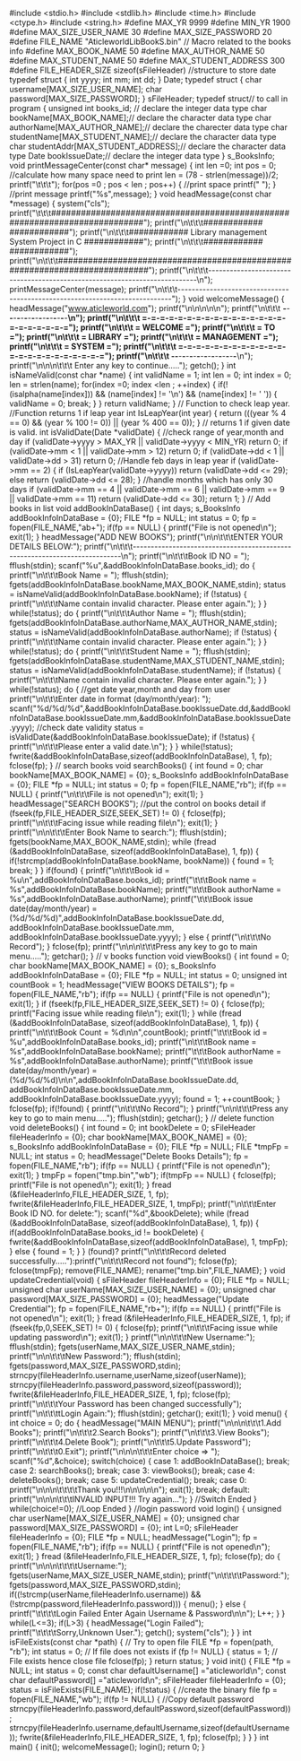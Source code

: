 #include <stdio.h>
#include <stdlib.h>
#include <time.h>
#include <ctype.h>
#include <string.h>
#define MAX_YR  9999
#define MIN_YR  1900
#define MAX_SIZE_USER_NAME 30
#define MAX_SIZE_PASSWORD  20
#define FILE_NAME  "AticleworldLibBookS.bin"
// Macro related to the books info
#define MAX_BOOK_NAME   50
#define MAX_AUTHOR_NAME 50
#define MAX_STUDENT_NAME 50
#define MAX_STUDENT_ADDRESS 300
#define FILE_HEADER_SIZE  sizeof(sFileHeader)
//structure to store date
typedef struct
{
    int yyyy;
    int mm;
    int dd;
} Date;
typedef struct
{
    char username[MAX_SIZE_USER_NAME];
    char password[MAX_SIZE_PASSWORD];
} sFileHeader;
typedef struct// to call in program
{
    unsigned int books_id; // declare the integer data type
    char bookName[MAX_BOOK_NAME];// declare the character data type
    char authorName[MAX_AUTHOR_NAME];// declare the charecter data type
    char studentName[MAX_STUDENT_NAME];// declare the character data type
    char studentAddr[MAX_STUDENT_ADDRESS];// declare the character data type
    Date bookIssueDate;// declare the integer data type
} s_BooksInfo;
void printMessageCenter(const char* message)
{
    int len =0;
    int pos = 0;
    //calculate how many space need to print
    len = (78 - strlen(message))/2;
    printf("\t\t\t");
    for(pos =0 ; pos < len ; pos++)
    {
        //print space
        printf(" ");
    }
    //print message
    printf("%s",message);
}
void headMessage(const char *message)
{
    system("cls");
    printf("\t\t\t###########################################################################");
    printf("\n\t\t\t############                                                   ############");
    printf("\n\t\t\t############      Library management System Project in C       ############");
    printf("\n\t\t\t############                                                   ############");
    printf("\n\t\t\t###########################################################################");
    printf("\n\t\t\t---------------------------------------------------------------------------\n");
    printMessageCenter(message);
    printf("\n\t\t\t----------------------------------------------------------------------------");
}
void welcomeMessage()
{
    headMessage("www.aticleworld.com");
    printf("\n\n\n\n\n");
    printf("\n\t\t\t  **-**-**-**-**-**-**-**-**-**-**-**-**-**-**-**-**-**-**\n");
    printf("\n\t\t\t        =-=-=-=-=-=-=-=-=-=-=-=-=-=-=-=-=-=-=-=-=-=-=");
    printf("\n\t\t\t        =                 WELCOME                   =");
    printf("\n\t\t\t        =                   TO                      =");
    printf("\n\t\t\t        =                 LIBRARY                   =");
    printf("\n\t\t\t        =               MANAGEMENT                  =");
    printf("\n\t\t\t        =                 SYSTEM                    =");
    printf("\n\t\t\t        =-=-=-=-=-=-=-=-=-=-=-=-=-=-=-=-=-=-=-=-=-=-=");
    printf("\n\t\t\t  **-**-**-**-**-**-**-**-**-**-**-**-**-**-**-**-**-**-**\n");
    printf("\n\n\n\t\t\t Enter any key to continue.....");
    getch();
}
int isNameValid(const char *name)
{
    int validName = 1;
    int len = 0;
    int index = 0;
    len = strlen(name);
    for(index =0; index <len ; ++index)
    {
        if(!(isalpha(name[index])) && (name[index] != '\n') && (name[index] != ' '))
        {
            validName = 0;
            break;
        }
    }
    return validName;
}
// Function to check leap year.
//Function returns 1 if leap year
int  IsLeapYear(int year)
{
    return (((year % 4 == 0) &&
             (year % 100 != 0)) ||
            (year % 400 == 0));
}
// returns 1 if given date is valid.
int isValidDate(Date *validDate)
{
    //check range of year,month and day
    if (validDate->yyyy > MAX_YR ||
            validDate->yyyy < MIN_YR)
        return 0;
    if (validDate->mm < 1 || validDate->mm > 12)
        return 0;
    if (validDate->dd < 1 || validDate->dd > 31)
        return 0;
    //Handle feb days in leap year
    if (validDate->mm == 2)
    {
        if (IsLeapYear(validDate->yyyy))
            return (validDate->dd <= 29);
        else
            return (validDate->dd <= 28);
    }
    //handle months which has only 30 days
    if (validDate->mm == 4 || validDate->mm == 6 ||
            validDate->mm == 9 || validDate->mm == 11)
        return (validDate->dd <= 30);
    return 1;
}
// Add books in list
void addBookInDataBase()
{
    int days;
    s_BooksInfo addBookInfoInDataBase = {0};
    FILE *fp = NULL;
    int status = 0;
    fp = fopen(FILE_NAME,"ab+");
    if(fp == NULL)
    {
        printf("File is not opened\n");
        exit(1);
    }
    headMessage("ADD NEW BOOKS");
    printf("\n\n\t\t\tENTER YOUR DETAILS BELOW:");
    printf("\n\t\t\t---------------------------------------------------------------------------\n");
    printf("\n\t\t\tBook ID NO  = ");
    fflush(stdin);
    scanf("%u",&addBookInfoInDataBase.books_id);
    do
    {
        printf("\n\t\t\tBook Name  = ");
        fflush(stdin);
        fgets(addBookInfoInDataBase.bookName,MAX_BOOK_NAME,stdin);
        status = isNameValid(addBookInfoInDataBase.bookName);
        if (!status)
        {
            printf("\n\t\t\tName contain invalid character. Please enter again.");
        }
    }
    while(!status);
    do
    {
        printf("\n\t\t\tAuthor Name  = ");
        fflush(stdin);
        fgets(addBookInfoInDataBase.authorName,MAX_AUTHOR_NAME,stdin);
        status = isNameValid(addBookInfoInDataBase.authorName);
        if (!status)
        {
            printf("\n\t\t\tName contain invalid character. Please enter again.");
        }
    }
    while(!status);
    do
    {
        printf("\n\t\t\tStudent Name  = ");
        fflush(stdin);
        fgets(addBookInfoInDataBase.studentName,MAX_STUDENT_NAME,stdin);
        status = isNameValid(addBookInfoInDataBase.studentName);
        if (!status)
        {
            printf("\n\t\t\tName contain invalid character. Please enter again.");
        }
    }
    while(!status);
    do
    {
        //get date year,month and day from user
        printf("\n\t\t\tEnter date in format (day/month/year): ");
        scanf("%d/%d/%d",&addBookInfoInDataBase.bookIssueDate.dd,&addBookInfoInDataBase.bookIssueDate.mm,&addBookInfoInDataBase.bookIssueDate.yyyy);
        //check date validity
        status = isValidDate(&addBookInfoInDataBase.bookIssueDate);
        if (!status)
        {
            printf("\n\t\t\tPlease enter a valid date.\n");
        }
    }
    while(!status);
    fwrite(&addBookInfoInDataBase,sizeof(addBookInfoInDataBase), 1, fp);
    fclose(fp);
}
// search books
void searchBooks()
{
    int found = 0;
    char bookName[MAX_BOOK_NAME] = {0};
    s_BooksInfo addBookInfoInDataBase = {0};
    FILE *fp = NULL;
    int status = 0;
    fp = fopen(FILE_NAME,"rb");
    if(fp == NULL)
    {
        printf("\n\t\t\tFile is not opened\n");
        exit(1);
    }
    headMessage("SEARCH BOOKS");
    //put the control on books detail
    if (fseek(fp,FILE_HEADER_SIZE,SEEK_SET) != 0)
    {
        fclose(fp);
        printf("\n\t\t\tFacing issue while reading file\n");
        exit(1);
    }
    printf("\n\n\t\t\tEnter Book Name to search:");
    fflush(stdin);
    fgets(bookName,MAX_BOOK_NAME,stdin);
    while (fread (&addBookInfoInDataBase, sizeof(addBookInfoInDataBase), 1, fp))
    {
        if(!strcmp(addBookInfoInDataBase.bookName, bookName))
        {
            found = 1;
            break;
        }
    }
    if(found)
    {
        printf("\n\t\t\tBook id = %u\n",addBookInfoInDataBase.books_id);
        printf("\t\t\tBook name = %s",addBookInfoInDataBase.bookName);
        printf("\t\t\tBook authorName = %s",addBookInfoInDataBase.authorName);
        printf("\t\t\tBook issue date(day/month/year) =  (%d/%d/%d)",addBookInfoInDataBase.bookIssueDate.dd,
               addBookInfoInDataBase.bookIssueDate.mm, addBookInfoInDataBase.bookIssueDate.yyyy);
    }
    else
    {
        printf("\n\t\t\tNo Record");
    }
    fclose(fp);
    printf("\n\n\n\t\t\tPress any key to go to main menu.....");
    getchar();
}
// v books function
void viewBooks()
{
    int found = 0;
    char bookName[MAX_BOOK_NAME] = {0};
    s_BooksInfo addBookInfoInDataBase = {0};
    FILE *fp = NULL;
    int status = 0;
    unsigned int countBook = 1;
    headMessage("VIEW BOOKS DETAILS");
    fp = fopen(FILE_NAME,"rb");
    if(fp == NULL)
    {
        printf("File is not opened\n");
        exit(1);
    }
    if (fseek(fp,FILE_HEADER_SIZE,SEEK_SET) != 0)
    {
        fclose(fp);
        printf("Facing issue while reading file\n");
        exit(1);
    }
    while (fread (&addBookInfoInDataBase, sizeof(addBookInfoInDataBase), 1, fp))
    {
        printf("\n\t\t\tBook Count = %d\n\n",countBook);
        printf("\t\t\tBook id = %u",addBookInfoInDataBase.books_id);
        printf("\n\t\t\tBook name = %s",addBookInfoInDataBase.bookName);
        printf("\t\t\tBook authorName = %s",addBookInfoInDataBase.authorName);
        printf("\t\t\tBook issue date(day/month/year) =  (%d/%d/%d)\n\n",addBookInfoInDataBase.bookIssueDate.dd,
               addBookInfoInDataBase.bookIssueDate.mm, addBookInfoInDataBase.bookIssueDate.yyyy);
        found = 1;
        ++countBook;
    }
    fclose(fp);
    if(!found)
    {
        printf("\n\t\t\tNo Record");
    }
    printf("\n\n\t\t\tPress any key to go to main menu.....");
    fflush(stdin);
    getchar();
}
// delete function
void deleteBooks()
{
    int found = 0;
    int bookDelete = 0;
    sFileHeader fileHeaderInfo = {0};
    char bookName[MAX_BOOK_NAME] = {0};
    s_BooksInfo addBookInfoInDataBase = {0};
    FILE *fp = NULL;
    FILE *tmpFp = NULL;
    int status = 0;
    headMessage("Delete Books Details");
    fp = fopen(FILE_NAME,"rb");
    if(fp == NULL)
    {
        printf("File is not opened\n");
        exit(1);
    }
    tmpFp = fopen("tmp.bin","wb");
    if(tmpFp == NULL)
    {
        fclose(fp);
        printf("File is not opened\n");
        exit(1);
    }
    fread (&fileHeaderInfo,FILE_HEADER_SIZE, 1, fp);
    fwrite(&fileHeaderInfo,FILE_HEADER_SIZE, 1, tmpFp);
    printf("\n\t\t\tEnter Book ID NO. for delete:");
    scanf("%d",&bookDelete);
    while (fread (&addBookInfoInDataBase, sizeof(addBookInfoInDataBase), 1, fp))
    {
        if(addBookInfoInDataBase.books_id != bookDelete)
        {
            fwrite(&addBookInfoInDataBase,sizeof(addBookInfoInDataBase), 1, tmpFp);
        }
        else
        {
            found = 1;
        }
    }
    (found)? printf("\n\t\t\tRecord deleted successfully....."):printf("\n\t\t\tRecord not found");
    fclose(fp);
    fclose(tmpFp);
    remove(FILE_NAME);
    rename("tmp.bin",FILE_NAME);
}
void updateCredential(void)
{
    sFileHeader fileHeaderInfo = {0};
    FILE *fp = NULL;
    unsigned char userName[MAX_SIZE_USER_NAME] = {0};
    unsigned char password[MAX_SIZE_PASSWORD] = {0};
    headMessage("Update Credential");
    fp = fopen(FILE_NAME,"rb+");
    if(fp == NULL)
    {
        printf("File is not opened\n");
        exit(1);
    }
    fread (&fileHeaderInfo,FILE_HEADER_SIZE, 1, fp);
    if (fseek(fp,0,SEEK_SET) != 0)
    {
        fclose(fp);
        printf("\n\t\t\tFacing issue while updating password\n");
        exit(1);
    }
    printf("\n\n\t\t\tNew Username:");
    fflush(stdin);
    fgets(userName,MAX_SIZE_USER_NAME,stdin);
    printf("\n\n\t\t\tNew Password:");
    fflush(stdin);
    fgets(password,MAX_SIZE_PASSWORD,stdin);
    strncpy(fileHeaderInfo.username,userName,sizeof(userName));
    strncpy(fileHeaderInfo.password,password,sizeof(password));
    fwrite(&fileHeaderInfo,FILE_HEADER_SIZE, 1, fp);
    fclose(fp);
    printf("\n\t\t\tYour Password has been changed successfully");
    printf("\n\t\t\ttLogin Again:");
    fflush(stdin);
    getchar();
    exit(1);
}
void menu()
{
    int choice = 0;
    do
    {
        headMessage("MAIN MENU");
        printf("\n\n\n\t\t\t1.Add Books");
        printf("\n\t\t\t2.Search Books");
        printf("\n\t\t\t3.View Books");
        printf("\n\t\t\t4.Delete Book");
        printf("\n\t\t\t5.Update Password");
        printf("\n\t\t\t0.Exit");
        printf("\n\n\n\t\t\tEnter choice => ");
        scanf("%d",&choice);
        switch(choice)
        {
        case 1:
            addBookInDataBase();
            break;
        case 2:
            searchBooks();
            break;
        case 3:
            viewBooks();
            break;
        case 4:
            deleteBooks();
            break;
        case 5:
            updateCredential();
            break;
        case 0:
            printf("\n\n\n\t\t\t\tThank you!!!\n\n\n\n\n");
            exit(1);
            break;
        default:
            printf("\n\n\n\t\t\tINVALID INPUT!!! Try again...");
        }                                            //Switch Ended
    }
    while(choice!=0);                                        //Loop Ended
}
//login password
void login()
{
    unsigned char userName[MAX_SIZE_USER_NAME] = {0};
    unsigned char password[MAX_SIZE_PASSWORD] = {0};
    int L=0;
    sFileHeader fileHeaderInfo = {0};
    FILE *fp = NULL;
    headMessage("Login");
    fp = fopen(FILE_NAME,"rb");
    if(fp == NULL)
    {
        printf("File is not opened\n");
        exit(1);
    }
    fread (&fileHeaderInfo,FILE_HEADER_SIZE, 1, fp);
    fclose(fp);
    do
    {
        printf("\n\n\n\t\t\t\tUsername:");
        fgets(userName,MAX_SIZE_USER_NAME,stdin);
        printf("\n\t\t\t\tPassword:");
        fgets(password,MAX_SIZE_PASSWORD,stdin);
        if((!strcmp(userName,fileHeaderInfo.username)) && (!strcmp(password,fileHeaderInfo.password)))
        {
            menu();
        }
        else
        {
            printf("\t\t\t\tLogin Failed Enter Again Username & Password\n\n");
            L++;
        }
    }
    while(L<=3);
    if(L>3)
    {
        headMessage("Login Failed");
        printf("\t\t\t\tSorry,Unknown User.");
        getch();
        system("cls");
    }
}
int isFileExists(const char *path)
{
    // Try to open file
    FILE *fp = fopen(path, "rb");
    int status = 0;
    // If file does not exists
    if (fp != NULL)
    {
        status = 1;
        // File exists hence close file
        fclose(fp);
    }
    return status;
}
void init()
{
    FILE *fp = NULL;
    int status = 0;
    const char defaultUsername[] ="aticleworld\n";
    const char defaultPassword[] ="aticleworld\n";
    sFileHeader fileHeaderInfo = {0};
    status = isFileExists(FILE_NAME);
    if(!status)
    {
        //create the binary file
        fp = fopen(FILE_NAME,"wb");
        if(fp != NULL)
        {
            //Copy default password
            strncpy(fileHeaderInfo.password,defaultPassword,sizeof(defaultPassword));
            strncpy(fileHeaderInfo.username,defaultUsername,sizeof(defaultUsername));
            fwrite(&fileHeaderInfo,FILE_HEADER_SIZE, 1, fp);
            fclose(fp);
        }
    }
}
int main()
{
    init();
    welcomeMessage();
    login();
    return 0;
}
